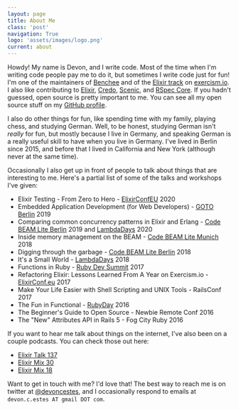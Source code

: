 ```yaml
---
layout: page
title: About Me
class: 'post'
navigation: True
logo: 'assets/images/logo.png'
current: about
---
```


Howdy! My name is Devon, and I write code. Most of the time when I'm writing code people pay me to do it, but sometimes I write code just for fun! I'm one of the maintainers of [Benchee](https://github.com/PragTob/benchee) and of the [Elixir track](https://github.com/exercism/elixir) on [exercism.io](https://www.exercism.io). I also like contributing to [Elixir](https://github.com/elixir-lang/elixir), [Credo](https://github.com/rrrene/credo), [Scenic](https://github.com/thoughtbot/scenic), and [RSpec Core](https://github.com/rspec/rspec-core). If you hadn't guessed, open source is pretty important to me. You can see all my open source stuff on my [GitHub profile](https://github.com/devonestes).

I also do other things for fun, like spending time with my family, playing chess, and studying German. Well, to be honest, studying German isn't _really_ for fun, but mostly because I live in Germany, and speaking German is a really useful skill to have when you live in Germany. I've lived in Berlin since 2015, and before that I lived in California and New York (although never at the same time).

Occasionally I also get up in front of people to talk about things that are interesting to me. Here's a partial list of some of the talks and workshops I've given:

* Elixir Testing - From Zero to Hero - [ElixirConfEU](http://www.elixirconf.eu/#speakers) 2020
* Embedded Application Development (for Web Developers) - [GOTO Berlin](https://gotober.com/2019/sessions/980/embedded-application-development-for-web-developers) 2019
* Comparing common concurrency patterns in Elixir and Erlang - [Code BEAM Lite Berlin](https://codesync.global/conferences/code-beam-lite-berlin-2019/#speakers) 2019 and [LambdaDays](https://www.lambdadays.org/lambdadays2020/devon-estes) 2020
* Inside memory management on the BEAM - [Code BEAM Lite Munich](https://www.youtube.com/watch?v=fAeLuZN7J6Y) 2018
* Digging through the garbage - [Code BEAM Lite Berlin](https://www.youtube.com/watch?v=aqLujfzvUgM) 2018
* It's a Small World - [LambdaDays](http://www.lambdadays.org/lambdadays2018/devon-estes) 2018
* Functions in Ruby - [Ruby Dev Summit](https://rubydevsummit.com/) 2017
* Refactoring Elixir: Lessons Learned From A Year on Exercism.io - [ElixirConf.eu](https://www.youtube.com/watch?v=tJJMrtJEK1A) 2017
* Make Your Life Easier with Shell Scripting and UNIX Tools - RailsConf 2017
* The Fun in Functional - [RubyDay](https://www.youtube.com/watch?v=a7opGxpGw3k) 2016
* The Beginner's Guide to Open Source - Newbie Remote Conf 2016
* The "New" Attributes API in Rails 5 - Fog City Ruby 2016

If you want to hear me talk about things on the internet, I've also been on a couple podcasts. You can check those out here:

* [Elixir Talk 137](https://soundcloud.com/elixirtalk/episode-137-feat-devon-estes-benchee-assertions-and-opera-who-knew)
* [Elixir Mix 30](https://devchat.tv/elixir-mix/emx-030-writing-great-unit-tests-with-devon-estes/)
* [Elixir Mix 18](https://devchat.tv/elixir-mix/emx-018-devon-estes-all-in-on-elixir/)

Want to get in touch with me? I'd love that! The best way to reach me is on twitter at [@devoncestes](https://www.twitter.com/devoncestes), and I occasionally respond to emails at `devon.c.estes AT gmail DOT com`.
